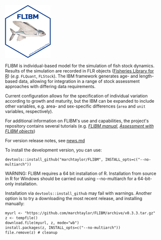 <img src= "hexSticker/hexSticker_flibm.png" width="150">

FLIBM is individual-based model for the simulation of fish stock dynamics. Results of the simulation are recorded in FLR objects ([Fisheries Library for R](http://www.flr-project.org)) (*e.g.* `FLQuant`, `FLStock`). The IBM framework generates age- and length-based data, allowing for integration in a range of stock assessment approaches with differing data requirements. 

Current configuration allows for the specification of individual variation according to growth and maturity, but the IBM can be expanded to include other variables, e.g. area- and sex-specific differences (`area` and `unit` variables, respectively).

For additional information on FLIBM's use and capabilities, the project's repository contains several tutorials (e.g. [*FLIBM manual*](https://raw.githack.com/marchtaylor/FLIBM/master/doc/FLIBM_Manual.html), [*Assessment with FLIBM objects*](https://raw.githack.com/marchtaylor/FLIBM/master/doc/Assessment_with_FLIBM_objects.html))

For version release notes, see [news.md](https://github.com/marchtaylor/FLIBM/blob/master/doc/news.md)

To install the development version, you can use:
```
devtools::install_github("marchtaylor/FLIBM", INSTALL_opts=c("--no-multiarch"))
```

WARNING: FLIBM requires a 64 bit installation of R. Installation from source 
in R for Windows should be carried out using --no-multiarch for a 64-bit-only 
installation.

Installation via `devtools::install_github` may fail with warnings. Another option is to try a downloading the most recent release, and installing manually:

```
myurl <- "https://github.com/marchtaylor/FLIBM/archive/v0.3.3.tar.gz"
z <- tempfile()
download.file(myurl, z, mode="wb")
install.packages(z, INSTALL_opts=c("--no-multiarch"))
file.remove(z) # cleanup
```
